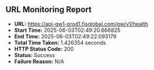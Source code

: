 ## URL Monitoring Report

- **URL:** https://api-gw1-prod1.fisglobal.com/gw/v1/health
- **Start Time:** 2025-06-03T02:49:20.666825
- **End Time:** 2025-06-03T02:49:22.093179
- **Total Time Taken:** 1.426354 seconds
- **HTTP Status Code:** 200
- **Status:** Success
- **Failure Reason:** N/A
